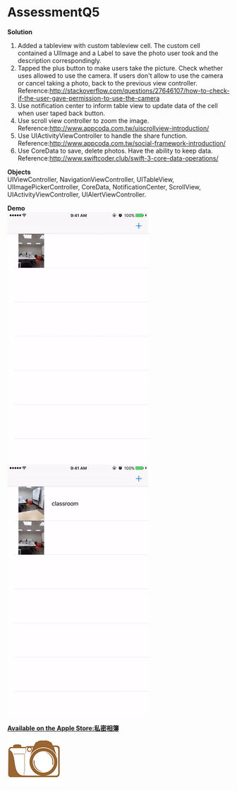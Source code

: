 # AssessmentQ5
**Solution**  
1. Added a tableview with custom tableview cell. The custom cell contained a UIImage and a Label to save the photo user took and the description correspondingly.   
2. Tapped the plus button to make users take the picture. Check whether uses allowed to use the camera. If users don't allow to use the camera or cancel taking a photo, back to the previous view controller. Reference:<http://stackoverflow.com/questions/27646107/how-to-check-if-the-user-gave-permission-to-use-the-camera>   
3. Use notification center to inform table view to update data of the cell when user taped back button.  
4. Use scroll view controller to zoom the image. Reference:<http://www.appcoda.com.tw/uiscrollview-introduction/>  
5. Use UIActivityViewController to handle the share function. Reference:<http://www.appcoda.com.tw/social-framework-introduction/>  
6. Use CoreData to save, delete photos. Have the ability to keep data. Reference:<http://www.swiftcoder.club/swift-3-core-data-operations/>

**Objects**  
UIViewController, NavigationViewController, UITableView, UIImagePickerController, CoreData, NotificationCenter, ScrollView, UIActivityViewController, UIAlertViewController.

**Demo**  
![](https://github.com/icedike/AssessmentQ5/blob/master/README/takePhoto.gif)
![](https://github.com/icedike/AssessmentQ5/blob/master/README/zoomShare.gif)


[**Available on the Apple Store:私密相簿**](https://itunes.apple.com/us/app/si-mi-xiang-bu/id1194567359?ls=1&mt=8)  
![](https://github.com/icedike/AssessmentQ5/blob/master/README/camerax2.png)